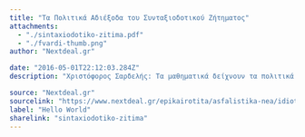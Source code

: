 ```yaml
---
title: "Τα Πολιτικά Αδιέξοδα του Συνταξιοδοτικού Ζήτηματος"
attachments:
  - "./sintaxiodotiko-zitima.pdf"
  - "./fvardi-thumb.png"
author: "Nextdeal.gr"

date: "2016-05-01T22:12:03.284Z"
description: "Χριστόφορος Σαρδελής: Τα μαθηματικά δείχνουν τα πολιτικά αδιέξοδα του συνταξιοδοτικού - Μια ομιλία που θα συζητηθεί"

source: "Nextdeal.gr"
sourcelink: "https://www.nextdeal.gr/epikairotita/asfalistika-nea/idiotiki-asfalisi/78705/hristoforos-sardelis-ta-mathimatika-deihnoyn-ta"
label: "Hello World"
sharelink: "sintaxiodotiko-zitima"
---
```

